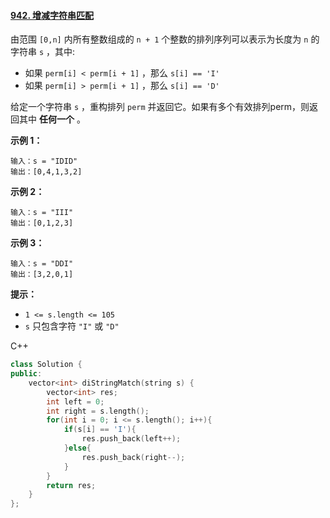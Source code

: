 #### [942. 增减字符串匹配](https://leetcode.cn/problems/di-string-match/)

由范围 `[0,n]` 内所有整数组成的 `n + 1` 个整数的排列序列可以表示为长度为 `n` 的字符串 `s` ，其中:

- 如果 `perm[i] < perm[i + 1]` ，那么 `s[i] == 'I'` 
- 如果 `perm[i] > perm[i + 1]` ，那么 `s[i] == 'D'` 

给定一个字符串 `s` ，重构排列 `perm` 并返回它。如果有多个有效排列perm，则返回其中 **任何一个** 。

 

**示例 1：**

```
输入：s = "IDID"
输出：[0,4,1,3,2]
```

**示例 2：**

```
输入：s = "III"
输出：[0,1,2,3]
```

**示例 3：**

```
输入：s = "DDI"
输出：[3,2,0,1]
```

 

**提示：**

- `1 <= s.length <= 105`
- `s` 只包含字符 `"I"` 或 `"D"`



C++

```c++
class Solution {
public:
    vector<int> diStringMatch(string s) {
        vector<int> res;
        int left = 0;
        int right = s.length();
        for(int i = 0; i <= s.length(); i++){
            if(s[i] == 'I'){
                res.push_back(left++);
            }else{
                res.push_back(right--);
            }
        }
        return res;
    }
};
```

